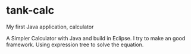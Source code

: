 # tank-calc
My first Java application, calculator

A Simpler Calculator with Java and build in Eclipse.
I try to make an good framework. Using expression tree to solve the equation.

